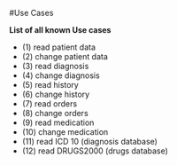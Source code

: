 #Use Cases

**List of all known Use cases**

- (1) read patient data
- (2) change patient data
- (3) read diagnosis
- (4) change diagnosis
- (5) read history
- (6) change history
- (7) read orders
- (8) change orders
- (9) read medication
- (10) change medication
- (11) read ICD 10 (diagnosis database)
- (12) read DRUGS2000 (drugs database)